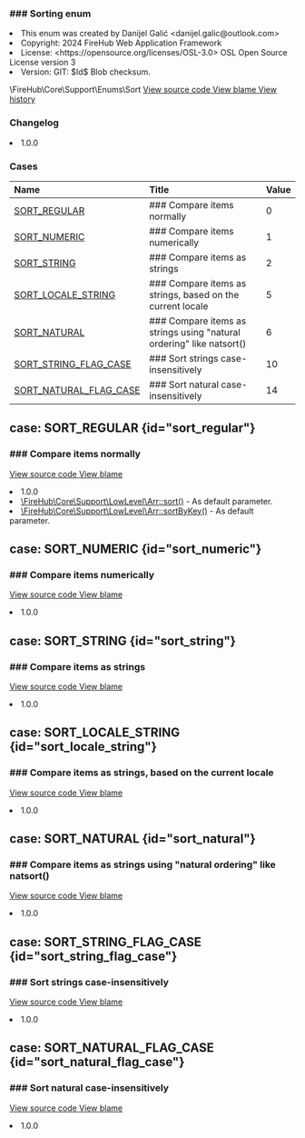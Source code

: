<title># Sort</title>

<code-block lang="php">
<![CDATA[enum Sort]]>
</code-block>













### ### Sorting enum



<deflist>
    <def title="Enum basic info:">
        <list><li>This enum was created by Danijel Galić &lt;danijel.galic@outlook.com&gt;</li><li>Copyright: 2024 FireHub Web Application Framework</li><li>License: &lt;https://opensource.org/licenses/OSL-3.0&gt; OSL Open Source License version 3</li><li>Version: GIT: $Id$ Blob checksum.</li></list>
    </def>
</deflist>

<deflist><def title="Fully Qualified Enum Name:">
        \FireHub\Core\Support\Enums\Sort
    </def><def title="Source code:">
        <a href="https://github.com/The-FireHub-Project/Core/blob/develop-pre-alpha-m1/src/support/enums/firehub.Sort.php#L21">
            View source code
        </a>
    </def>
    <def title="Blame:">
        <a href="https://github.com/The-FireHub-Project/Core/blame/develop-pre-alpha-m1/src/support/enums/firehub.Sort.php">
            View blame
        </a>
    </def>
    <def title="History:">
        <a href="https://github.com/The-FireHub-Project/Core/commits/develop-pre-alpha-m1/src/support/enums/firehub.Sort.php">
            View history
        </a>
    </def></deflist>
### Changelog
<deflist>
    <def title="Version history:">
        <list><li>1.0.0</li></list>
    </def>
</deflist>


### Cases
| Name | Title | Value |
|:-----|:------|:------|
|<a href="#sort_regular">SORT_REGULAR</a>|### Compare items normally|0|
|<a href="#sort_numeric">SORT_NUMERIC</a>|### Compare items numerically|1|
|<a href="#sort_string">SORT_STRING</a>|### Compare items as strings|2|
|<a href="#sort_locale_string">SORT_LOCALE_STRING</a>|### Compare items as strings, based on the current locale|5|
|<a href="#sort_natural">SORT_NATURAL</a>|### Compare items as strings using "natural ordering" like natsort()|6|
|<a href="#sort_string_flag_case">SORT_STRING_FLAG_CASE</a>|### Sort strings case-insensitively|10|
|<a href="#sort_natural_flag_case">SORT_NATURAL_FLAG_CASE</a>|### Sort natural case-insensitively|14|

## case: SORT_REGULAR {id="sort_regular"}

<code-block lang="php">
<![CDATA[
    SORT_REGULAR    ]]>
</code-block>







### ### Compare items normally



<deflist><def title="Source code:">
                <a href="https://github.com/The-FireHub-Project/Core/blob/develop-pre-alpha-m1/src/support/enums/firehub.Sort.php#L27">
                    View source code
                </a>
            </def>
            <def title="Blame:">
                <a href="https://github.com/The-FireHub-Project/Core/blame/develop-pre-alpha-m1/src/support/enums/firehub.Sort.php#L27">
                    View blame
                </a>
            </def></deflist>
<deflist>
    <def title="Version history:">
        <list><li>1.0.0</li></list>
    </def>
</deflist>
<deflist>
    <def title="This case is used by:">
        <list><li><a href="Arr.md#sort()">\FireHub\Core\Support\LowLevel\Arr::sort()</a>  - <format style="italic">As default parameter.</format></li><li><a href="Arr.md#sortbykey()">\FireHub\Core\Support\LowLevel\Arr::sortByKey()</a>  - <format style="italic">As default parameter.</format></li></list>
    </def>
</deflist>
## case: SORT_NUMERIC {id="sort_numeric"}

<code-block lang="php">
<![CDATA[
    SORT_NUMERIC = 1    ]]>
</code-block>







### ### Compare items numerically



<deflist><def title="Source code:">
                <a href="https://github.com/The-FireHub-Project/Core/blob/develop-pre-alpha-m1/src/support/enums/firehub.Sort.php#L33">
                    View source code
                </a>
            </def>
            <def title="Blame:">
                <a href="https://github.com/The-FireHub-Project/Core/blame/develop-pre-alpha-m1/src/support/enums/firehub.Sort.php#L33">
                    View blame
                </a>
            </def></deflist>
<deflist>
    <def title="Version history:">
        <list><li>1.0.0</li></list>
    </def>
</deflist>
## case: SORT_STRING {id="sort_string"}

<code-block lang="php">
<![CDATA[
    SORT_STRING = 2    ]]>
</code-block>







### ### Compare items as strings



<deflist><def title="Source code:">
                <a href="https://github.com/The-FireHub-Project/Core/blob/develop-pre-alpha-m1/src/support/enums/firehub.Sort.php#L39">
                    View source code
                </a>
            </def>
            <def title="Blame:">
                <a href="https://github.com/The-FireHub-Project/Core/blame/develop-pre-alpha-m1/src/support/enums/firehub.Sort.php#L39">
                    View blame
                </a>
            </def></deflist>
<deflist>
    <def title="Version history:">
        <list><li>1.0.0</li></list>
    </def>
</deflist>
## case: SORT_LOCALE_STRING {id="sort_locale_string"}

<code-block lang="php">
<![CDATA[
    SORT_LOCALE_STRING = 5    ]]>
</code-block>







### ### Compare items as strings, based on the current locale



<deflist><def title="Source code:">
                <a href="https://github.com/The-FireHub-Project/Core/blob/develop-pre-alpha-m1/src/support/enums/firehub.Sort.php#L45">
                    View source code
                </a>
            </def>
            <def title="Blame:">
                <a href="https://github.com/The-FireHub-Project/Core/blame/develop-pre-alpha-m1/src/support/enums/firehub.Sort.php#L45">
                    View blame
                </a>
            </def></deflist>
<deflist>
    <def title="Version history:">
        <list><li>1.0.0</li></list>
    </def>
</deflist>
## case: SORT_NATURAL {id="sort_natural"}

<code-block lang="php">
<![CDATA[
    SORT_NATURAL = 6    ]]>
</code-block>







### ### Compare items as strings using "natural ordering" like natsort()



<deflist><def title="Source code:">
                <a href="https://github.com/The-FireHub-Project/Core/blob/develop-pre-alpha-m1/src/support/enums/firehub.Sort.php#L51">
                    View source code
                </a>
            </def>
            <def title="Blame:">
                <a href="https://github.com/The-FireHub-Project/Core/blame/develop-pre-alpha-m1/src/support/enums/firehub.Sort.php#L51">
                    View blame
                </a>
            </def></deflist>
<deflist>
    <def title="Version history:">
        <list><li>1.0.0</li></list>
    </def>
</deflist>
## case: SORT_STRING_FLAG_CASE {id="sort_string_flag_case"}

<code-block lang="php">
<![CDATA[
    SORT_STRING_FLAG_CASE = 10    ]]>
</code-block>







### ### Sort strings case-insensitively



<deflist><def title="Source code:">
                <a href="https://github.com/The-FireHub-Project/Core/blob/develop-pre-alpha-m1/src/support/enums/firehub.Sort.php#L57">
                    View source code
                </a>
            </def>
            <def title="Blame:">
                <a href="https://github.com/The-FireHub-Project/Core/blame/develop-pre-alpha-m1/src/support/enums/firehub.Sort.php#L57">
                    View blame
                </a>
            </def></deflist>
<deflist>
    <def title="Version history:">
        <list><li>1.0.0</li></list>
    </def>
</deflist>
## case: SORT_NATURAL_FLAG_CASE {id="sort_natural_flag_case"}

<code-block lang="php">
<![CDATA[
    SORT_NATURAL_FLAG_CASE = 14    ]]>
</code-block>







### ### Sort natural case-insensitively



<deflist><def title="Source code:">
                <a href="https://github.com/The-FireHub-Project/Core/blob/develop-pre-alpha-m1/src/support/enums/firehub.Sort.php#L63">
                    View source code
                </a>
            </def>
            <def title="Blame:">
                <a href="https://github.com/The-FireHub-Project/Core/blame/develop-pre-alpha-m1/src/support/enums/firehub.Sort.php#L63">
                    View blame
                </a>
            </def></deflist>
<deflist>
    <def title="Version history:">
        <list><li>1.0.0</li></list>
    </def>
</deflist>